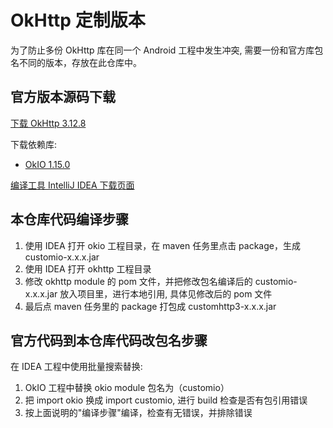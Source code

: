 # OkHttp 定制版本

为了防止多份 OkHttp 库在同一个 Android 工程中发生冲突, 需要一份和官方库包名不同的版本，存放在此仓库中。 

## 官方版本源码下载

[下载 OkHttp 3.12.8](https://codeload.github.com/square/okhttp/zip/parent-3.12.8)

下载依赖库:
- [OkIO 1.15.0](https://codeload.github.com/square/okio/zip/okio-parent-1.15.0)

[编译工具 IntelliJ IDEA 下载页面](https://www.jetbrains.com/idea/)

## 本仓库代码编译步骤
1. 使用 IDEA 打开 okio 工程目录，在 maven 任务里点击 package，生成 customio-x.x.x.jar
2. 使用 IDEA 打开 okhttp 工程目录
3. 修改 okhttp module 的 pom 文件，并把修改包名编译后的 customio-x.x.x.jar 放入项目里，进行本地引用, 具体见修改后的 pom 文件
4. 最后点 maven 任务里的 package 打包成 customhttp3-x.x.x.jar

## 官方代码到本仓库代码改包名步骤

在 IDEA 工程中使用批量搜索替换:
1. OkIO 工程中替换 okio module 包名为（customio）
2. 把 import okio 换成 import customio, 进行 build 检查是否有包引用错误
3. 按上面说明的"编译步骤"编译，检查有无错误，并排除错误
